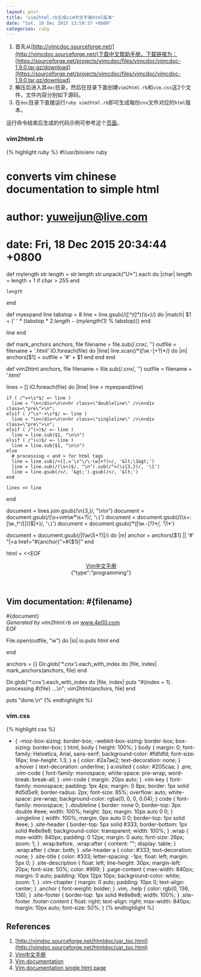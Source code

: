 ```yaml
---
layout: post
title: "vim2html.rb生成vim中文手册html版本"
date: "Sat, 19 Dec 2015 13:59:37 +0800"
categories: ruby
---
```


1. 首先从[http://vimcdoc.sourceforge.net/](http://vimcdoc.sourceforge.net/)下载中文帮助手册，下载链接为：
[https://sourceforge.net/projects/vimcdoc/files/vimcdoc/vimcdoc-1.9.0.tar.gz/download](https://sourceforge.net/projects/vimcdoc/files/vimcdoc/vimcdoc-1.9.0.tar.gz/download)
2. 解压后进入其`doc`目录，然后在目录下面创建`vim2html.rb`和`vim.css`这2个文件，文件内容分别如下源码。
3. 在`doc`目录下直接运行`ruby vim2html.rb`即可生成每份`cnx`文件对应的`html`版本。

运行命令结束后生成的代码示例可参考这个[页面](http://www.4e00.com/vim-zh/usr_toc.html)。

### vim2html.rb

{% highlight ruby %}
#!/usr/bin/env ruby

# converts vim chinese documentation to simple html
# author: yuweijun@live.com
# date: Fri, 18 Dec 2015 20:34:44 +0800

def mylength str
    length = str.length
    str.unpack("U*").each do |char|
      length = length + 1 if char > 255
    end

    length
end

def myexpand line
  tabstop = 8
  line = line.gsub(/([^\t]*)(\t+)/) do |match|
    $1 + (' ' * (tabstop * $2.length - (mylength($1) % tabstop)))
  end

  line
end

def mark_anchors anchors, file
  filename = file.sub(/\.cnx/, '')
  outfile = filename + '.html'
  IO.foreach(file) do |line|
    line.scan(/\*([\w.\-]+?)\*/) do |m|
      anchors[$1] = outfile + '#' + $1
    end
  end
end

def vim2html anchors, file
  filename = file.sub(/\.cnx/, '')
  outfile = filename + '.html'

  lines = []
  IO.foreach(file) do |line|
    line = myexpand(line)

    if ( /^=+\s*$/ =~ line )
      line = "\n</div>\n\n<hr class=\"doubleline\" />\n<div class=\"pre\">\n";
    elsif ( /^\s*-+\s*$/ =~ line )
      line = "\n</div>\n\n<hr class=\"singleline\" />\n<div class=\"pre\">\n";
    elsif ( /^(>)$/ =~ line )
      line = line.sub($1, "\n\n")
    elsif ( /^(<)$/ =~ line )
      line = line.sub($1, "\n\n")
    else
      # processing < and > for html tags
      line = line.sub(/<([.='\s"\/\-\w]+?)>/, '&lt;\1&gt;')
      line = line.sub(/(\s>)$/, "\n").sub(/^<(\s{3,})/, '\1')
      line = line.gsub(/>/, '&gt;').gsub(/</, '&lt;')
    end

    lines << line
  end

  document = lines.join.gsub(/\n{3,}/, "\n\n")
  document = document.gsub(/(\s+vim\w*\s+?)/, '<code class="vim">\1</code>')
  document = document.gsub(/(\s+:[\w.,!^\/\[\]\(\)$]+)/, '<code class="help">\1</code>')
  document = document.gsub(/\*([\w.\-]*?)\*/, '*<span id="\1" class="anchor">\1</span>*')

  document = document.gsub(/\|(\w\S+?)\|/) do |m|
    anchor = anchors[$1] || '#'
    "|<a href=\"#{anchor}\">#{$1}</a>|"
  end

  html = <<EOF
<!DOCTYPE html>
<html>
<head>
    <meta charset="utf-8">
    <title>vim中文手册</title>
    <meta name="description" content="vim7.4中文帮助文档">
    <meta name="viewport" content="width=device-width">
    <link rel="stylesheet" href="vim.css" type="text/css">
</head>
<body>
    <header class="site-header">
        <div class="wrap">
            <div class="site-title"><a href="/vim-zh/usr_toc.html">Vim中文手册</a></div>
            <div class="site-description">{"type":"programming"}</div>
        </div>
    </header>
    <div class="page-content">
        <h2 class="vim-chapter">Vim documentation: #{filename}</h2>
        <div class="vim-document">
            <div class="pre">
#{document}
            </div>
        </div>
    </div>
    <footer class="site-footer">
        <div class="wrap">
            <div class="footer-content">
              <i>Generated by vim2html.rb on </i>
              <a href="http://www.4e00.com/vim-zh/usr_toc.html">www.4e00.com</a>
            </div>
        </div>
    </footer>
</body>
</html>
EOF

  File.open(outfile, "w") do |io|
    io.puts html
  end

end

anchors = {}
Dir.glob('*.cnx').each_with_index do |file, index|
  mark_anchors(anchors, file)
end

Dir.glob('*.cnx').each_with_index do |file, index|
  puts "#{index + 1}. processing #{file} ...\n";
  vim2html(anchors, file)
end

puts "done.\n"
{% endhighlight %}

### vim.css

{% highlight css %}
* {
    -moz-box-sizing: border-box;
    -webkit-box-sizing: border-box;
    box-sizing: border-box;
}
html, body {
    height: 100%;
}
body {
    margin: 0;
    font-family: Helvetica, Arial, sans-serif;
    background-color: #fdfdfd;
    font-size: 16px;
    line-height: 1.3;
}
a {
    color: #2a7ae2;
    text-decoration: none;
}
a:hover {
    text-decoration: underline;
}
a:visited {
    color: #205caa;
}
.pre, .vim-code {
    font-family: monospace;
    white-space: pre-wrap;
    word-break: break-all;
}
.vim-code {
  margin: 20px auto;
}
.vim-key {
    font-family: monospace;
    padding: 1px 4px;
    margin: 0 8px;
    border: 1px solid #d5d5e9;
    border-radius: 2px;
    font-size: 85%;
    overflow: auto;
    white-space: pre-wrap;
    background-color: rgba(0, 0, 0, 0.04);
}
code {
    font-family: monospace;
}
.doubleline {
    border: none 0;
    border-top: 3px double #eee;
    width: 100%;
    height: 3px;
    margin: 10px auto 0 0;
}
.singleline {
    width: 100%;
    margin: 0px auto 0 0;
    border-top: 1px solid #eee;
}
.site-header {
    border-top: 5px solid #333;
    border-bottom: 1px solid #e8e8e8;
    background-color: transparent;
    width: 100%;
}
.wrap {
    max-width: 840px;
    padding: 0 12px;
    margin: 0 auto;
    font-size: 26px;
    zoom: 1;
}
.wrap:before, .wrap:after {
    content: "";
    display: table;
}
.wrap:after {
    clear: both;
}
.site-header a {
    color: #333;
    text-decoration: none;
}
.site-title {
    color: #333;
    letter-spacing: -1px;
    float: left;
    margin: 5px 0;
}
.site-description {
    float: left;
    line-height: 30px;
    margin-left: 20px;
    font-size: 50%;
    color: #999;
}
.page-content {
    max-width: 840px;
    margin: 0 auto;
    padding: 10px 12px 10px;
    background-color: white;
    zoom: 1;
}
.vim-chapter {
    margin: 0 auto;
    padding: 10px 0;
    text-align: center;
}
.anchor {
    font-weight: bolder;
}
.vim, .help {
    color: rgb(0, 136, 136);
}
.site-footer {
    border-top: 1px solid #e8e8e8;
    width: 100%;
}
.site-footer .footer-content {
    float: right;
    text-align: right;
    max-width: 840px;
    margin: 10px auto;
    font-size: 50%;
}
{% endhighlight %}

References
-----

1. [http://vimdoc.sourceforge.net/htmldoc/usr_toc.html](http://vimdoc.sourceforge.net/htmldoc/usr_toc.html)
2. [Vim中文手册](http://www.4e00.com/vim-zh/usr_toc.html)
3. [Vim documentation](http://www.4e00.com/vim-en/usr_toc.html)
4. [Vim documentation single html page](http://www.4e00.com/vim-en/vimum.html)

